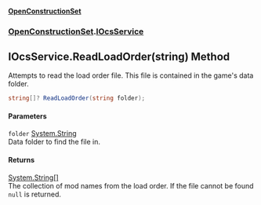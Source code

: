 #### [OpenConstructionSet](index.md 'index')
### [OpenConstructionSet](index.md#OpenConstructionSet 'OpenConstructionSet').[IOcsService](pMeR1KBG0zWkoR01rh3e5A.md 'OpenConstructionSet.IOcsService')
## IOcsService.ReadLoadOrder(string) Method
Attempts to read the load order file. This file is contained in the game's data folder.  
```csharp
string[]? ReadLoadOrder(string folder);
```
#### Parameters
<a name='OpenConstructionSet_IOcsService_ReadLoadOrder(string)_folder'></a>
`folder` [System.String](https://docs.microsoft.com/en-us/dotnet/api/System.String 'System.String')  
Data folder to find the file in.
  
#### Returns
[System.String](https://docs.microsoft.com/en-us/dotnet/api/System.String 'System.String')[[]](https://docs.microsoft.com/en-us/dotnet/api/System.Array 'System.Array')  
The collection of mod names from the load order. If the file cannot be found `null` is returned.
